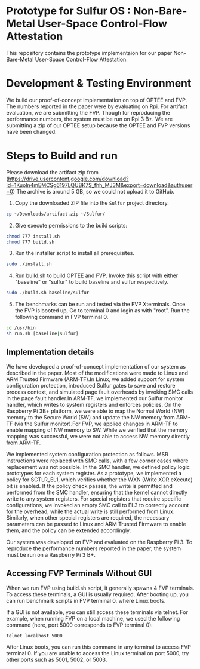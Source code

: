 # Prototype for Sulfur OS : Non-Bare-Metal User-Space Control-Flow Attestation
This repository contains the prototype implementaion for our paper Non-Bare-Metal User-Space Control-Flow Attestation. 

# Development & Testing Environment
We build our proof-of-concept implementation on top of OPTEE and FVP. The numbers reported in the paper were by evaluating on Rpi. For artifact evaluation, we are submitting the FVP. Though for reproducing the performance numbers, the system must be run on Rpi 3 B+. We are submitting a zip of our OPTEE setup because the OPTEE and FVP versions have been changed.

# Steps to Build and run
Please download the artifact zip from (https://drive.usercontent.google.com/download?id=1Kuoln4mEMCSg6197LQUBK7S_fhh_MJ3M&export=download&authuser=0)
The archive is around 5 GB, so we could not upload it to GitHub.

1. Copy the downloaded ZIP file into the `Sulfur` project directory.

```bash
cp ~/Downloads/artifact.zip ~/Sulfur/
```
2. Give execute permissions to the build scripts:
```bash
chmod 777 install.sh
chmod 777 build.sh
```
3. Run the installer script to install all prerequisites.
```bash
sudo ./install.sh
```
4. Run build.sh to build OPTEE and FVP. Invoke this script with either "baseline" or "sulfur" to build baseline and sulfur respectively.

```bash
sudo ./build.sh baseline/sulfur 
```

5. The benchmarks can be run and tested via the FVP Xterminals. 
Once the FVP is booted up, Go to terminal 0 and login as with "root".
Run the following command in FVP terminal 0.

```bash
cd /usr/bin
sh run.sh [baseline|sulfur]
```

## Implementation details
We have developed a proof-of-concept implementation of our system as described in the paper. Most of the modifications were made to Linux and ARM Trusted Firmware (ARM-TF).In Linux, we added support for system configuration protection, introduced Sulfur gates to save and restore process context, and simulated page fault overheads by invoking SMC calls in the page fault handler.In ARM-TF, we implemented our Sulfur monitor handler, which writes to system registers and enforces policies. On the Raspberry Pi 3B+ platform, we were able to map the Normal World (NW) memory to the Secure World (SW) and update the NW memory from ARM-TF (via the Sulfur monitor).For FVP, we applied changes in ARM-TF to enable mapping of NW memory to SW. While we verified that the memory mapping was successful, we were not able to access NW memory directly from ARM-TF.

We implemented system configuration protection as follows. MSR instructions were replaced with SMC calls, with a few corner cases where replacement was not possible. In the SMC handler, we defined policy logic prototypes for each system register. As a prototype, we implemented a policy for SCTLR_EL1, which verifies whether the WXN (Write XOR eXecute) bit is enabled. If the policy check passes, the write is permitted and performed from the SMC handler, ensuring that the kernel cannot directly write to any system registers. For special registers that require specific configurations, we invoked an empty SMC call to EL3 to correctly account for the overhead, while the actual write is still performed from Linux. Similarly, when other special registers are required, the necessary parameters can be passed to Linux and ARM Trusted Firmware to enable them, and the policy can be extended accordingly.

Our system was developed on FVP and evaluated on the Raspberry Pi 3. To reproduce the performance numbers reported in the paper, the system must be run on a Raspberry Pi 3 B+.

## Accessing FVP Terminals Without GUI

When we run FVP using build.sh script, it generally spawns 4 FVP terminals. To access these terminals, a GUI is usually required. After booting up, you can run benchmark scripts in FVP terminal 0, where Linux boots.

If a GUI is not available, you can still access these terminals via telnet. For example, when running FVP on a local machine, we used the following command (here, port 5000 corresponds to FVP terminal 0):
```bash
telnet localhost 5000
```
After Linux boots, you can run this command in any terminal to access FVP terminal 0. If you are unable to access the Linux terminal on port 5000, try other ports such as 5001, 5002, or 5003.

